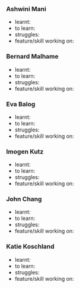 ### Ashwini Mani
- learnt:
- to learn:
- struggles:
- feature/skill working on:

### Bernard Malhame
- learnt:
- to learn:
- struggles:
- feature/skill working on:

### Eva Balog
- learnt:
- to learn:
- struggles:
- feature/skill working on:

### Imogen Kutz
- learnt:
- to learn:
- struggles:
- feature/skill working on:

### John Chang
- learnt:
- to learn:
- struggles:
- feature/skill working on:

### Katie Koschland
- learnt:
- to learn:
- struggles:
- feature/skill working on:
